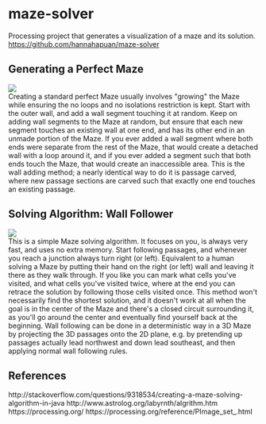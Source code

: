 # maze-solver
Processing project that generates a visualization of a maze and its solution.<br>
https://github.com/hannahapuan/maze-solver

<h2>Generating a Perfect Maze</h2>
<img src= "http://www.astrolog.org/labyrnth/maze/cruiser1.gif"/>
<br>
    Creating a standard perfect Maze usually involves "growing" the Maze while ensuring the no loops and no isolations restriction is kept. Start with the outer wall, and add a wall segment touching it at random. Keep on adding wall segments to the Maze at random, but ensure that each new segment touches an existing wall at one end, and has its other end in an unmade portion of the Maze. If you ever added a wall segment where both ends were separate from the rest of the Maze, that would create a detached wall with a loop around it, and if you ever added a segment such that both ends touch the Maze, that would create an inaccessible area. This is the wall adding method; a nearly identical way to do it is passage carved, where new passage sections are carved such that exactly one end touches an existing passage.

<h2>Solving Algorithm: Wall Follower</h2>
<img src="http://www.astrolog.org/labyrnth/sample/follow.gif"/>
<br>
    This is a simple Maze solving algorithm. It focuses on you, is always very fast, and uses no extra memory. Start following passages, and whenever you reach a junction always turn right (or left). Equivalent to a human solving a Maze by putting their hand on the right (or left) wall and leaving it there as they walk through. If you like you can mark what cells you've visited, and what cells you've visited twice, where at the end you can retrace the solution by following those cells visited once. This method won't necessarily find the shortest solution, and it doesn't work at all when the goal is in the center of the Maze and there's a closed circuit surrounding it, as you'll go around the center and eventually find yourself back at the beginning. Wall following can be done in a deterministic way in a 3D Maze by projecting the 3D passages onto the 2D plane, e.g. by pretending up passages actually lead northwest and down lead southeast, and then applying normal wall following rules.

<h2>References</h2>
http://stackoverflow.com/questions/9318534/creating-a-maze-solving-algorithm-in-java
http://www.astrolog.org/labyrnth/algrithm.htm
https://processing.org/
https://processing.org/reference/PImage_set_.html

